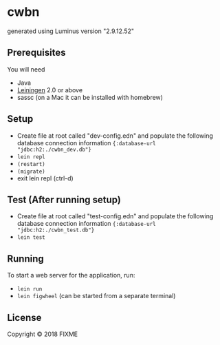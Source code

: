 # cwbn

generated using Luminus version "2.9.12.52"

## Prerequisites

You will need
- Java
- [Leiningen][1] 2.0 or above
- sassc (on a Mac it can be installed with homebrew)

[1]: https://github.com/technomancy/leiningen

## Setup

- Create file at root called "dev-config.edn" and populate the following database connection information `{:database-url "jdbc:h2:./cwbn_dev.db"}`
- `lein repl`
- `(restart)`
- `(migrate)`
- exit lein repl (ctrl-d)

## Test (After running setup)
- Create file at root called "test-config.edn" and populate the following database connection information `{:database-url "jdbc:h2:./cwbn_test.db"}`
- `lein test`

## Running

To start a web server for the application, run:

- `lein run`
- `lein figwheel` (can be started from a separate terminal)

## License

Copyright © 2018 FIXME
